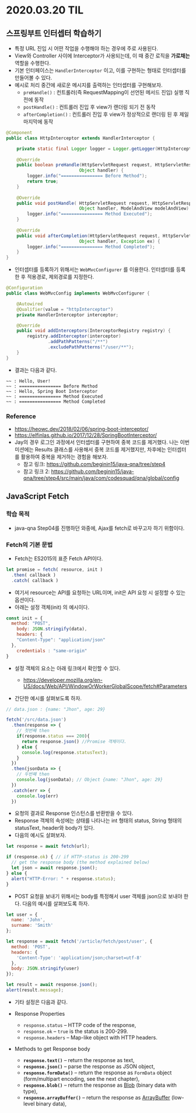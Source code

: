# 2020.03.20 TIL

## 스프링부트 인터셉터 학습하기

* 특정 URL 진입 시 어떤 작업을 수행해야 하는 경우에 주로 사용된다.
* View와 Controller 사이에 Interceptor가 사용되는데, 이 때 중간 로직을 **가로채는** 역할을 수행한다.
* 기본 인터페이스는 ```HandlerInterceptor``` 이고, 이를 구현하는 형태로 인터셉터를 만들어볼 수 있다.
* 예시로 처리 중간에 새로운 메시지를 출력하는 인터셉터를 구현해보자.
  * `preHandle()` : 컨트롤러(즉 RequestMapping이 선언된 메서드 진입) 실행 직전에 동작
  * `postHandle()` : 컨트롤러 진입 후 view가 랜더링 되기 전 동작
  * `afterCompletion()` : 컨트롤러 진입 후 view가 정상적으로 랜더링 된 후 제일 마지막에 동작

```java
@Component
public class HttpInterceptor extends HandlerInterceptor {

	private static final Logger logger = Logger.getLogger(HttpInterceptor.class);
	
	@Override
	public boolean preHandle(HttpServletRequest request, HttpServletResponse response,
							Object handler) {
		logger.info("================ Before Method");
		return true;
	}
	
	@Override
	public void postHandle( HttpServletRequest request, HttpServletResponse response,
							Object handler, ModelAndView modelAndView) {
		logger.info("================ Method Executed");
	}
	
	@Override
	public void afterCompletion(HttpServletRequest request, HttpServletResponse response, 
							Object handler, Exception ex) {
		logger.info("================ Method Completed");
	}
}
```

* 인터셉터를 등록하기 위해서는 ```WebMvcConfigurer``` 를 이용한다. 인터셉터를 등록한 후 적용경로, 제외경로를 지정한다.

```java
@Configuration
public class WebMvcConfig implements WebMvcConfigurer {

	@Autowired
	@Qualifier(value = "httpInterceptor")
	private HandlerInterceptor interceptor;

	@Override
	public void addInterceptors(InterceptorRegistry registry) {
		registry.addInterceptor(interceptor)
				.addPathPatterns("/**")
				.excludePathPatterns("/user/**");
	}
}
```

* 결과는 다음과 같다.

```
~~ : Hello, User!
~~ : ================ Before Method
~~ : Hello, Spring Boot Interceptor
~~ : ================ Method Executed
~~ : ================ Method Completed
```

### Reference

* https://heowc.dev/2018/02/06/spring-boot-interceptor/
* https://elfinlas.github.io/2017/12/28/SpringBootInterceptor/
* Jay의 경우 로그인 과정에서 인터셉터를 구현하여 중복 코드를 제거했다. 나는 이번 미션에는 Results 클래스를 사용해서 중복 코드를 제거했지만, 차후에는 인터셉터를 활용하여 중복을 제거하는 경험을 해보자.
  * 참고 링크: https://github.com/beginin15/java-qna/tree/step4
  * 참고 링크 2: https://github.com/beginin15/java-qna/tree/step4/src/main/java/com/codesquad/qna/global/config

## JavaScript Fetch

### 학습 목적

* java-qna Step04를 진행하던 와중에, Ajax를 fetch로 바꾸고자 하기 위함이다.

### Fetch의 기본 문법

* Fetch는 ES2015의 표준 Fetch API이다.

```javascript
let promise = fetch( resource, init )
  .then( callback )
  .catch( callback )
```

* 여기서 resource는 API를 요청하는 URL이며, init은 API 요청 시 설정할 수 있는 옵션이다.
* 아래는 설정 객체(init) 의 예시이다.

```javascript
const init = {
  method: "POST",
	body: JSON.stringify(data),
	headers: {
    "Content-Type": "application/json"
  },
	credentials : "same-origin"
}
```

* 설정 객체의 요소는 아래 링크에서 확인할 수 있다.
  * https://developer.mozilla.org/en-US/docs/Web/API/WindowOrWorkerGlobalScope/fetch#Parameters

* 간단한 예시를 살펴보도록 하자.

```javascript
// data.json : {name: "Jhon", age: 29}

fetch('/src/data.json')
  .then(response => {
    // 첫번째 then
    if(response.status === 200){
      return response.json() //Promise 객체이다.
    } else {
      console.log(response.statusText);
    }
  })
  .then(jsonData => {
    // 두번째 then
    console.log(jsonData); // Object {name: "Jhon", age: 29}
  })
  .catch(err => {
    console.log(err)
  })
```

* 요청의 결과로 Response 인스턴스를 반환받을 수 있다.
* Response 객체의 속성에는 상태를 나타나는 int 형태의 status, String 형태의 statusText, header와 body가 있다.
* 다음의 예시도 살펴보자.

```javascript
let response = await fetch(url);

if (response.ok) { // if HTTP-status is 200-299
  // get the response body (the method explained below)
  let json = await response.json();
} else {
  alert("HTTP-Error: " + response.status);
}
```

* POST 요청을 보내기 위해서는 body를 특정해서 user 객체를 json으로 보내야 한다. 다음의 예시를 살펴보도록 하자.

```javascript
let user = {
  name: 'John',
  surname: 'Smith'
};

let response = await fetch('/article/fetch/post/user', {
  method: 'POST',
  headers: {
    'Content-Type': 'application/json;charset=utf-8'
  },
  body: JSON.stringify(user)
});

let result = await response.json();
alert(result.message);
```

* 기타 설정은 다음과 같다.
* Response Properties
  * `response.status` – HTTP code of the response,
  * `response.ok` – `true` is the status is 200-299.
  * `response.headers` – Map-like object with HTTP headers.

* Methods to get Response body
  * **`response.text()`** – return the response as text,
  * **`response.json()`** – parse the response as JSON object,
  * **`response.formData()`** – return the response as `FormData` object (form/multipart encoding, see the next chapter),
  * **`response.blob()`** – return the response as [Blob](https://javascript.info/blob) (binary data with type),
  * **`response.arrayBuffer()`** – return the response as [ArrayBuffer](https://javascript.info/arraybuffer-binary-arrays) (low-level binary data),